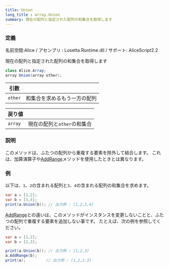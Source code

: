 ```yaml
---
title: Union
long_title : array.Union
summary: 現在の配列と指定された配列の和集合を取得します
---
```

### 定義
名前空間:Alice / アセンブリ : Losetta.Runtime.dll / サポート: AliceScript2.2

現在の配列と指定された配列の和集合を取得します

```cs title="AliceScript"
class Alice.Array;
array Union(array other);
```

|引数| |
|-|-|
|`other`|和集合を求めるもう一方の配列|

|戻り値| |
|-|-|
|`array`|現在の配列と`other`の和集合|

### 説明
このメソッドは、ふたつの配列から重複する要素を除外して結合します。
これは、加算演算子や[AddRange](./addrange.md)メソッドを使用したときとは異なります。

### 例
以下は、`1`、`2`の含まれる配列と`3`、`4`の含まれる配列の和集合を求めます。

```cs title="AliceScript"
var a = [1,2];
var b = [3,4];
print(a.Union(b)); // 出力例 : [1,2,3,4]
```

[AddRange](./addrange.md)との違いは、このメソッドがインスタンスを変更しないことと、ふたつの配列で重複する要素を追加しない事です。
たとえば、次の例を参照してください。

```cs title="AliceScript"
var a = [1,2];
var b = [2,3];

print(a.Union(b)); // 出力例 : [1,2,3]
a.AddRange(b);
print(a);         // 出力例 : [1,2,2,3]
```